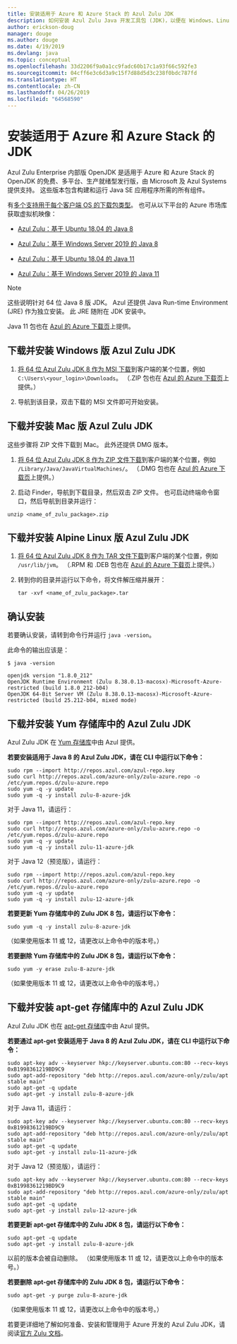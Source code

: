 ```yaml
---
title: 安装适用于 Azure 和 Azure Stack 的 Azul Zulu JDK
description: 如何安装 Azul Zulu Java 开发工具包 (JDK)，以便在 Windows、Linux 和 Mac 中进行 Azure 开发
author: erickson-doug
manager: douge
ms.author: douge
ms.date: 4/19/2019
ms.devlang: java
ms.topic: conceptual
ms.openlocfilehash: 33d2206f9a0a1cc9fadc60b17c1a93f66c592fe3
ms.sourcegitcommit: 04cff6e3c6d3a9c15f7d88d5d3c238f0bdc787fd
ms.translationtype: HT
ms.contentlocale: zh-CN
ms.lasthandoff: 04/26/2019
ms.locfileid: "64568590"
---
```

# <a name="install-the-jdk-for-azure-and-azure-stack"></a>安装适用于 Azure 和 Azure Stack 的 JDK

Azul Zulu Enterprise 内部版 OpenJDK 是适用于 Azure 和 Azure Stack 的 OpenJDK 的免费、多平台、生产就绪型发行版，由 Microsoft 及 Azul Systems 提供支持。 这些版本包含构建和运行 Java SE 应用程序所需的所有组件。

有[多个支持用于每个客户端 OS 的下载包类型](https://www.azul.com/downloads/azure-only/zulu/)。 也可从以下平台的 Azure 市场库获取虚拟机映像：

  * [Azul Zulu：基于 Ubuntu 18.04 的 Java 8](https://azuremarketplace.microsoft.com/en-us/marketplace/apps/azul.azul-zulu8-ubuntu-1804)
  * [Azul Zulu：基于 Windows Server 2019 的 Java 8](https://azuremarketplace.microsoft.com/en-us/marketplace/apps/azul.azul-zulu8-windows-2019)
  
  * [Azul Zulu：基于 Ubuntu 18.04 的 Java 11](https://azuremarketplace.microsoft.com/en-us/marketplace/apps/azul.azul-zulu11-ubuntu-1804)
  * [Azul Zulu：基于 Windows Server 2019 的 Java 11](https://azuremarketplace.microsoft.com/en-us/marketplace/apps/azul.azul-zulu11-windows-2019)


> [!NOTE]
> 这些说明针对 64 位 Java 8 版 JDK。 Azul 还提供 Java Run-time Environment (JRE) 作为独立安装。 此 JRE 随附在 JDK 安装中。
>
>  Java 11 包也在 [Azul 的 Azure 下载页](https://www.azul.com/downloads/azure-only/zulu/)上提供。

## <a name="download-and-install-the-azul-zulu-jdks-for-windows"></a>下载并安装 Windows 版 Azul Zulu JDK 

1. [将 64 位 Azul Zulu JDK 8 作为 MSI 下载](https://repos.azul.com/azure-only/zulu/packages/zulu-11/11.0.3/zulu-11-azure-jdk_11.31.11-11.0.3-win_x64.msi)到客户端的某个位置，例如 `C:\Users\<your_login>\Downloads`。 （.ZIP 包也在 [Azul 的 Azure 下载页](https://www.azul.com/downloads/azure-only/zulu/)上提供。）

2. 导航到该目录，双击下载的 MSI 文件即可开始安装。

## <a name="download-and-install-the-azul-zulu-jdks-for-mac"></a>下载并安装 Mac 版 Azul Zulu JDK 

这些步骤将 ZIP 文件下载到 Mac。 此外还提供 DMG 版本。

1. [将 64 位 Azul Zulu JDK 8 作为 ZIP 文件下载](https://repos.azul.com/azure-only/zulu/packages/zulu-11/11.0.3/zulu-11-azure-jdk_11.31.11-11.0.3-macosx_x64.zip)到客户端的某个位置，例如 `/Library/Java/JavaVirtualMachines/`。 （.DMG 包也在 [Azul 的 Azure 下载页](https://www.azul.com/downloads/azure-only/zulu/)上提供。）

2. 启动 Finder，导航到下载目录，然后双击 ZIP 文件。 也可启动终端命令窗口，然后导航到目录并运行：

```cli
unzip <name_of_zulu_package>.zip
```

## <a name="download-and-install-the-azul-zulu-jdks-for-alpine-linux"></a>下载并安装 Alpine Linux 版 Azul Zulu JDK

1. [将 64 位 Azul Zulu JDK 8 作为 TAR 文件下载](https://repos.azul.com/azure-only/zulu/packages/zulu-11/11.0.3/zulu-11-azure-jdk_11.31.11-11.0.3-linux_x64.tar.gz)到客户端的某个位置，例如 `/usr/lib/jvm`。 （.RPM 和 .DEB 包也在 [Azul 的 Azure 下载页](https://www.azul.com/downloads/azure-only/zulu/)上提供。）

2. 转到你的目录并运行以下命令，将文件解压缩并展开：

    ```cli
    tar -xvf <name_of_zulu_package>.tar
    ```

## <a name="confirm-your-installation"></a>确认安装

若要确认安装，请转到命令行并运行 `java -version`。

此命令的输出应该是：

```cli
$ java -version

openjdk version "1.8.0_212"
OpenJDK Runtime Environment (Zulu 8.38.0.13-macosx)-Microsoft-Azure-restricted (build 1.8.0_212-b04)
OpenJDK 64-Bit Server VM (Zulu 8.38.0.13-macosx)-Microsoft-Azure-restricted (build 25.212-b04, mixed mode)

```

## <a name="download-and-install-the-azul-zulu-jdks-from-a-yum-repository"></a>下载并安装 Yum 存储库中的 Azul Zulu JDK

Azul Zulu JDK 在 [Yum 存储库](http://repos.azul.com/azure-only/zulu-azure.repo)中由 Azul 提供。

**若要安装适用于 Java 8 的 Azul Zulu JDK，请在 CLI 中运行以下命令：**

```cli
sudo rpm --import http://repos.azul.com/azul-repo.key
sudo curl http://repos.azul.com/azure-only/zulu-azure.repo -o /etc/yum.repos.d/zulu-azure.repo
sudo yum -q -y update
sudo yum -q -y install zulu-8-azure-jdk
```

对于 Java 11，请运行：

```cli
sudo rpm --import http://repos.azul.com/azul-repo.key
sudo curl http://repos.azul.com/azure-only/zulu-azure.repo -o /etc/yum.repos.d/zulu-azure.repo
sudo yum -q -y update
sudo yum -q -y install zulu-11-azure-jdk
```

对于 Java 12（预览版），请运行：

```cli
sudo rpm --import http://repos.azul.com/azul-repo.key
sudo curl http://repos.azul.com/azure-only/zulu-azure.repo -o /etc/yum.repos.d/zulu-azure.repo
sudo yum -q -y update
sudo yum -q -y install zulu-12-azure-jdk
```

**若要更新 Yum 存储库中的 Zulu JDK 8 包，请运行以下命令：**

```cli
sudo yum -q -y install zulu-8-azure-jdk
```

（如果使用版本 11 或 12，请更改以上命令中的版本号。）

**若要删除 Yum 存储库中的 Zulu JDK 8 包，请运行以下命令：**

```cli
sudo yum -y erase zulu-8-azure-jdk
```
（如果使用版本 11 或 12，请更改以上命令中的版本号。）

## <a name="download-and-install-the-azul-zulu-jdks-from-an-apt-get-repository"></a>下载并安装 apt-get 存储库中的 Azul Zulu JDK

Azul Zulu JDK 也在 [apt-get 存储库](http://repos.azul.com/azure-only/zulu/apt)中由 Azul 提供。

**若要通过 apt-get 安装适用于 Java 8 的 Azul Zulu JDK，请在 CLI 中运行以下命令：**

```cli
sudo apt-key adv --keyserver hkp://keyserver.ubuntu.com:80 --recv-keys 0xB1998361219BD9C9
sudo apt-add-repository "deb http://repos.azul.com/azure-only/zulu/apt stable main"
sudo apt-get -q update
sudo apt-get -y install zulu-8-azure-jdk
```

对于 Java 11，请运行：

```cli
sudo apt-key adv --keyserver hkp://keyserver.ubuntu.com:80 --recv-keys 0xB1998361219BD9C9
sudo apt-add-repository "deb http://repos.azul.com/azure-only/zulu/apt stable main"
sudo apt-get -q update
sudo apt-get -y install zulu-11-azure-jdk
```

对于 Java 12（预览版），请运行：

```cli
sudo apt-key adv --keyserver hkp://keyserver.ubuntu.com:80 --recv-keys 0xB1998361219BD9C9
sudo apt-add-repository "deb http://repos.azul.com/azure-only/zulu/apt stable main"
sudo apt-get -q update
sudo apt-get -y install zulu-12-azure-jdk
```

**若要更新 apt-get 存储库中的 Zulu JDK 8 包，请运行以下命令：**

```cli
sudo apt-get -q update
sudo apt-get -y install zulu-8-azure-jdk
```

以前的版本会被自动删除。
（如果使用版本 11 或 12，请更改以上命令中的版本号。）

**若要删除 apt-get 存储库中的 Zulu JDK 8 包，请运行以下命令：**

```cli
sudo apt-get -y purge zulu-8-azure-jdk
```

（如果使用版本 11 或 12，请更改以上命令中的版本号。）

若要更详细地了解如何准备、安装和管理用于 Azure 开发的 Azul Zulu JDK，请阅读[官方 Zulu 文档](https://docs.azul.com/zulu/zuludocs/index.htm)。

